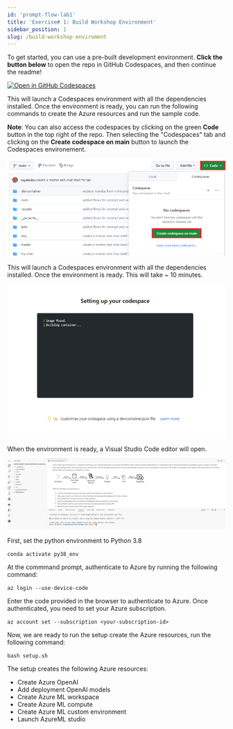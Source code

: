 ```yaml
---
id: 'prompt-flow-lab1'
title: 'Exercise# 1: Build Workshop Environment'
sidebar_position: 1
slug: /build-workshop-enviroment
---
```


To get started, you can use a pre-built development environment. **Click the button below** to open the repo in GitHub Codespaces, and then continue the readme!

[![Open in GitHub Codespaces](https://github.com/codespaces/badge.svg)](https://codespaces.new/Azure/rai-prompt-flow-workshop?quickstart=1)  

This will launch a Codespaces environment with all the dependencies installed.  Once the environment is ready, you can run the following commands to create the Azure resources and run the sample code.

**Note**: You can also access the codespaces by clicking on the green **Code** button in the top right of the repo.  Then selecting the "Codespaces" tab and clicking on the **Create codespace on main** button to launch the Codespaces environement.

![](/img/tutorial/gh-codespaces.png)

This will launch a Codespaces environment with all the dependencies installed.  Once the environment is ready. This will take ~ 10 minutes.  

![](/img/tutorial/github-load-codespaces.png)

When the environment is ready, a Visual Studio Code editor will open.

![](/img/tutorial/vsc-prompt.png)

First, set the python environment to Python 3.8

```shell
conda activate py38_env
```

At the commmand prompt, authenticate to Azure by running the following command:

```shell
az login --use-device-code
```

Enter the code provided in the browser to authenticate to Azure.  Once authenticated, you need to set your Azure subscription.

```shell
az account set --subscription <your-subscription-id>
```

Now, we are ready to run the setup create the Azure resources, run the following command:

```shell
bash setup.sh
```
The setup creates the following Azure resources:

-	Create Azure OpenAI
-	Add deployment OpenAI models
-	Create Azure ML workspace
-	Create Azure ML compute
-	Create Azure ML custom environment
-	Launch AzureML studio